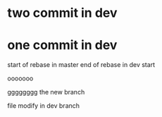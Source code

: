 two commit in dev
=============
one commit in dev
================
start of rebase in master
end of rebase in dev 
start

ooooooo

gggggggg
the new branch

file modify in dev branch

